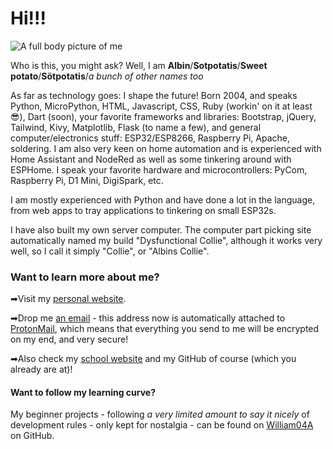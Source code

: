 # Hi!!!

![A full body picture of me](https://albins.website/static/albin-full-body.png)

Who is this, you might ask? Well, I am **Albin**/**Sotpotatis**/**Sweet potato**/**Sötpotatis**/*a bunch of other names too*

As far as technology goes: I shape the future! Born 2004, and speaks Python, MicroPython, HTML, Javascript, CSS, Ruby (workin' on it at least 😎), Dart (soon), your favorite frameworks and libraries: Bootstrap, jQuery, Tailwind, Kivy, Matplotlib, Flask (to name a few), and general computer/electronics stuff: ESP32/ESP8266, Raspberry Pi, Apache, soldering. I am also very keen on home automation and is experienced with Home Assistant and NodeRed as well as some tinkering around with ESPHome. I speak your favorite hardware and microcontrollers: PyCom, Raspberry Pi, D1 Mini, DigiSpark, etc.

I am mostly experienced with Python and have done a lot in the language, from web apps to tray applications to tinkering on small ESP32s.

I have also built my own server computer. The computer part picking site automatically named my build "Dysfunctional Collie", although it works very well, so I call it simply "Collie", or "Albins Collie".

### Want to learn more about me?

➡Visit my [personal website](https://albins.website).

➡Drop me [an email](mailto:albin@albins.website) - this address now is automatically attached to [ProtonMail](https://protonmail.com), which means that everything you send to me will be encrypted on my end, and very secure!

➡Also check my [school website](https://20alse.stockholmscience.se) and my GitHub of course (which you already are at)!


#### Want to follow my learning curve?

My beginner projects - following *a very limited amount to say it nicely* of development rules - only kept for nostalgia - can be found on [William04A](https://github.com/William04A) on GitHub.
